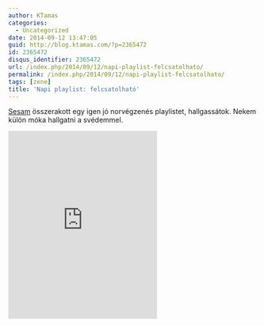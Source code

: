```yaml
---
author: KTamas
categories:
  - Uncategorized
date: 2014-09-12 13:47:05
guid: http://blog.ktamas.com/?p=2365472
id: 2365472
disqus_identifier: 2365472
url: /index.php/2014/09/12/napi-playlist-felcsatolhato/
permalink: /index.php/2014/09/12/napi-playlist-felcsatolhato/
tags: [zene]
title: 'Napi playlist: felcsatolható'
---
```


[Sesam](http://sesam.hu/) összerakott egy igen jó norvégzenés playlistet, hallgassátok. Nekem külön móka hallgatni a svédemmel.

<p><iframe src="https://embed.spotify.com/?uri=spotify:user:1192510220:playlist:4ut7gK7MlyBbCE4jofPORU" width="300" height="380" frameborder="0"></iframe></p>
